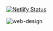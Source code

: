 [![Netlify Status](https://api.netlify.com/api/v1/badges/270f3f90-80dd-4a3a-95ee-b907a170d3b9/deploy-status)](https://app.netlify.com/sites/webees/deploys)

![web-design](https://user-images.githubusercontent.com/108515714/185781147-5528b358-abc2-4edc-aab9-1172ff63dae9.jpg)

